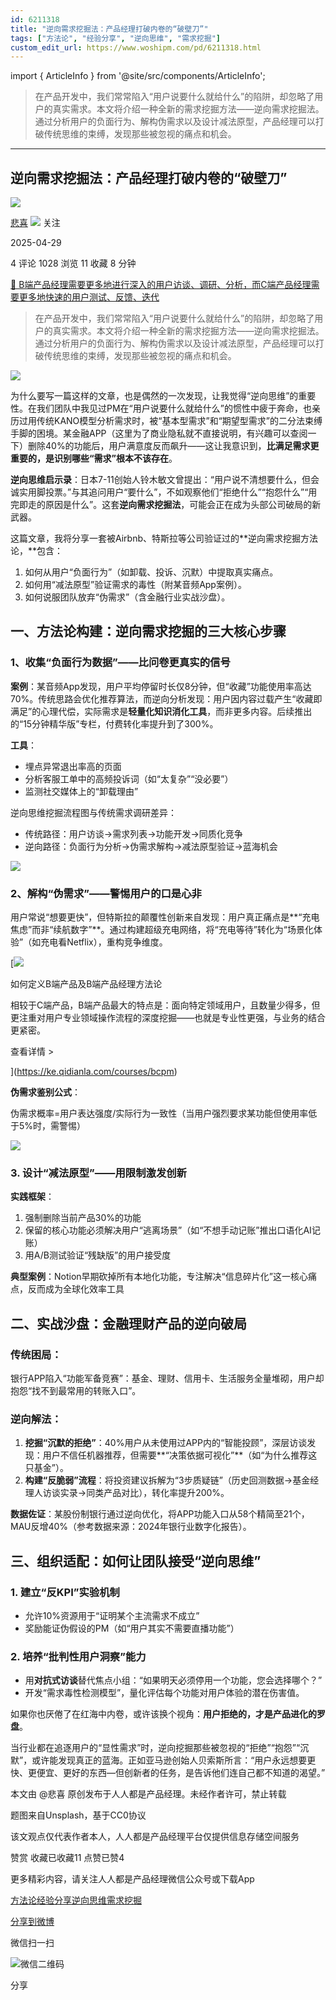 ```yaml
---
id: 6211318
title: "逆向需求挖掘法：产品经理打破内卷的“破壁刀”"
tags: ["方法论", "经验分享", "逆向思维", "需求挖掘"]
custom_edit_url: https://www.woshipm.com/pd/6211318.html
---
```

import { ArticleInfo } from '@site/src/components/ArticleInfo';

<ArticleInfo
    author="悲喜"
    authorLink="https://www.woshipm.com/u/1356145"
    published="2025-04-29"
    views={1028}
    comments={4}
    collects={11}
/>

> 在产品开发中，我们常常陷入“用户说要什么就给什么”的陷阱，却忽略了用户的真实需求。本文将介绍一种全新的需求挖掘方法——逆向需求挖掘法。通过分析用户的负面行为、解构伪需求以及设计减法原型，产品经理可以打破传统思维的束缚，发现那些被忽视的痛点和机会。

---

## 逆向需求挖掘法：产品经理打破内卷的“破壁刀”

[![](https://static.woshipm.com/ttw_avatar_20250430080310_4086.png?imageView2/1/w/72/h/72/q/100)](https://www.woshipm.com/u/1356145)

[悲喜](https://www.woshipm.com/u/1356145) ![](https://static.woshipm.com/tag/1101_1@2x.png) 关注

2025-04-29

4 评论 1028 浏览 11 收藏 8 分钟

[🔗 B端产品经理需要更多地进行深入的用户访谈、调研、分析，而C端产品经理需要更多地快速的用户测试、反馈、迭代](https://ke.qidianla.com/courses/bcpm)

> 在产品开发中，我们常常陷入“用户说要什么就给什么”的陷阱，却忽略了用户的真实需求。本文将介绍一种全新的需求挖掘方法——逆向需求挖掘法。通过分析用户的负面行为、解构伪需求以及设计减法原型，产品经理可以打破传统思维的束缚，发现那些被忽视的痛点和机会。

![](https://image.woshipm.com/2023/09/22/f7ee4342-5927-11ee-b1ec-00163e142b65.jpg)

为什么要写一篇这样的文章，也是偶然的一次发现，让我觉得“逆向思维”的重要性。在我们团队中我见过PM在“用户说要什么就给什么”的惯性中疲于奔命，也亲历过用传统KANO模型分析需求时，被“基本型需求”和“期望型需求”的二分法束缚手脚的困境。某金融APP（这里为了商业隐私就不直接说明，有兴趣可以查阅一下）删除40%的功能后，用户满意度反而飙升——这让我意识到，**比满足需求更重要的，是识别哪些“需求”根本不该存在**。

**逆向思维启示录**：日本7-11创始人铃木敏文曾提出：“用户说不清想要什么，但会诚实用脚投票。”与其追问用户“要什么”，不如观察他们“拒绝什么”“抱怨什么”“用完即走的原因是什么”。这套**逆向需求挖掘法**，可能会正在成为头部公司破局的新武器。

这篇文章，我将分享一套被Airbnb、特斯拉等公司验证过的**逆向需求挖掘方法论，**包含：

1.  如何从用户“负面行为”（如卸载、投诉、沉默）中提取真实痛点。
2.  如何用“减法原型”验证需求的毒性（附某音频App案例）。
3.  如何说服团队放弃“伪需求”（含金融行业实战沙盘）。

## 一、方法论构建：逆向需求挖掘的三大核心步骤

### 1、收集“负面行为数据”——比问卷更真实的信号

**案例**：某音频App发现，用户平均停留时长仅8分钟，但“收藏”功能使用率高达70%。传统思路会优化推荐算法，而逆向分析发现：用户因内容过载产生“收藏即满足”的心理代偿，实际需求是**轻量化知识消化工具**，而非更多内容。后续推出的“15分钟精华版”专栏，付费转化率提升到了300%。

**工具**：

*   埋点异常退出率高的页面
*   分析客服工单中的高频投诉词（如“太复杂”“没必要”）
*   监测社交媒体上的“卸载理由”

逆向思维挖掘流程图与传统需求调研差异：

*   传统路径：用户访谈→需求列表→功能开发→同质化竞争
*   逆向路径：负面行为分析→伪需求解构→减法原型验证→蓝海机会

![](https://image.woshipm.com/2025/04/29/2cf6eace-24a3-11f0-964f-00163e09d72f.png)

### 2、解构“伪需求”——警惕用户的口是心非

用户常说“想要更快”，但特斯拉的颠覆性创新来自发现：用户真正痛点是**“充电焦虑”而非“续航数字”**。通过构建超级充电网络，将“充电等待”转化为“场景化体验”（如充电看Netflix），重构竞争维度。

[![](https://image.woshipm.com/2023/08/02/72b77e4e-30e3-11ee-88e7-00163e0b5ff3.png)

如何定义B端产品及B端产品经理方法论

相较于C端产品，B端产品最大的特点是：面向特定领域用户，且数量少得多，但更注重对用户专业领域操作流程的深度挖掘——也就是专业性更强，与业务的结合更紧密。

查看详情 >

](https://ke.qidianla.com/courses/bcpm)

**伪需求鉴别公式**：

伪需求概率=用户表达强度/实际行为一致性（当用户强烈要求某功能但使用率低于5%时，需警惕）

![](https://image.woshipm.com/2025/04/29/caee53c6-2493-11f0-964f-00163e09d72f.png)

### 3\. 设计“减法原型”——用限制激发创新

**实践框架**：

1.  强制删除当前产品30%的功能
2.  保留的核心功能必须解决用户“逃离场景”（如“不想手动记账”推出口语化AI记账）
3.  用A/B测试验证“残缺版”的用户接受度

**典型案例**：Notion早期砍掉所有本地化功能，专注解决“信息碎片化”这一核心痛点，反而成为全球化效率工具

## 二、实战沙盘：金融理财产品的逆向破局

### 传统困局：

银行APP陷入“功能军备竞赛”：基金、理财、信用卡、生活服务全量堆砌，用户却抱怨“找不到最常用的转账入口”。

### 逆向解法：

1.  **挖掘“沉默的拒绝”**：40%用户从未使用过APP内的“智能投顾”，深层访谈发现：用户不信任机器推荐，但需要**“决策依据可视化”**（如“为什么推荐这只基金”）。
2.  **构建“反脆弱”流程**：将投资建议拆解为“3步质疑链”（历史回测数据→基金经理人访谈实录→同类产品对比），转化率提升200%。

**数据佐证**：某股份制银行通过逆向优化，将APP功能入口从58个精简至21个，MAU反增40%（参考数据来源：2024年银行业数字化报告）。

## 三、组织适配：如何让团队接受“逆向思维”

### 1\. 建立“反KPI”实验机制

*   允许10%资源用于“证明某个主流需求不成立”
*   奖励能证伪假设的PM（如“用户其实不需要直播功能”）

### 2\. 培养“批判性用户洞察”能力

*   用**对抗式访谈**替代焦点小组：“如果明天必须停用一个功能，您会选择哪个？”
*   开发“需求毒性检测模型”，量化评估每个功能对用户体验的潜在伤害值。

如果你也厌倦了在红海中内卷，或许该换个视角：**用户拒绝的，才是产品进化的罗盘**。

当行业都在追逐用户的“显性需求”时，逆向挖掘那些被忽视的“拒绝”“抱怨”“沉默”，或许能发现真正的蓝海。正如亚马逊创始人贝索斯所言：“用户永远想要更快、更便宜、更好的东西—但创新者的任务，是告诉他们连自己都不知道的渴望。”

本文由 @悲喜 原创发布于人人都是产品经理。未经作者许可，禁止转载

题图来自Unsplash，基于CC0协议

该文观点仅代表作者本人，人人都是产品经理平台仅提供信息存储空间服务

赞赏 收藏已收藏11 点赞已赞4

更多精彩内容，请关注人人都是产品经理微信公众号或下载App

[方法论](https://www.woshipm.com/tag/%e6%96%b9%e6%b3%95%e8%ae%ba)[经验分享](https://www.woshipm.com/tag/%e7%bb%8f%e9%aa%8c%e5%88%86%e4%ba%ab)[逆向思维](https://www.woshipm.com/tag/%e9%80%86%e5%90%91%e6%80%9d%e7%bb%b4)[需求挖掘](https://www.woshipm.com/tag/%e9%9c%80%e6%b1%82%e6%8c%96%e6%8e%98)

[分享到微博](https://service.weibo.com/share/share.php?appkey=2775287854&title=逆向需求挖掘法：产品经理打破内卷的“破壁刀”&url=https://www.woshipm.com/pd/6211318.html&pic=https://image.woshipm.com/2023/09/22/f7ee4342-5927-11ee-b1ec-00163e142b65.jpg)

微信扫一扫

![微信二维码](https://api.pwmqr.com/qrcode/create/?url=https://www.woshipm.com/pd/6211318.html)

分享